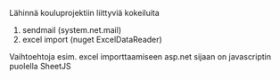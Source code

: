 Lähinnä kouluprojektiin liittyviä kokeiluita

1. sendmail  (system.net.mail)
2. excel import (nuget ExcelDataReader) 

Vaihtoehtoja esim. excel importtaamiseen asp.net sijaan on javascriptin puolella SheetJS
